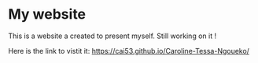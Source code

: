 # My website
This is a website a created to present myself. Still working on it !

Here is the link to vistit it: https://cai53.github.io/Caroline-Tessa-Ngoueko/
